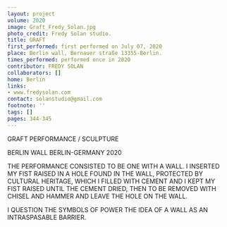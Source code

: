 ```yaml
---
layout: project
volume: 2020
image: Graft_Fredy_Solan.jpg
photo_credit: Fredy Solan studio.
title: GRAFT
first_performed: first performed on July 07, 2020
place: Berlin wall, Bernauer straße 13355-Berlin.
times_performed: performed once in 2020
contributor: FREDY SOLAN
collaborators: []
home: Berlin
links:
- www.fredysolan.com
contact: solanstudio@gmail.com
footnote: ''
tags: []
pages: 344-345
---
```




GRAFT
PERFORMANCE / SCULPTURE

BERLIN WALL
BERLIN-GERMANY 2020


THE PERFORMANCE CONSISTED TO BE ONE WITH A WALL.
I INSERTED MY FIST RAISED IN A HOLE FOUND IN THE WALL, PROTECTED BY CULTURAL HERITAGE, WHICH I FILLED WITH CEMENT AND I KEPT MY FIST RAISED UNTIL THE CEMENT DRIED, THEN TO BE REMOVED WITH CHISEL AND HAMMER AND LEAVE THE HOLE ON THE WALL.

I QUESTION THE SYMBOLS OF POWER THE IDEA OF A WALL AS AN INTRASPASABLE BARRIER.
